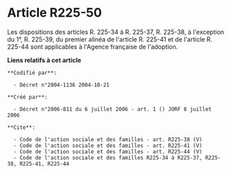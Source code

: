 # Article R225-50

Les dispositions des articles R. 225-34 à R. 225-37, R. 225-38, à l'exception du 1°, R. 225-39, du premier alinéa de
l'article R. 225-41 et de l'article R. 225-44 sont applicables à l'Agence française de l'adoption.

**Liens relatifs à cet article**

	**Codifié par**:

	  - Décret n°2004-1136 2004-10-21

	**Créé par**:

	  - Décret n°2006-811 du 6 juillet 2006 - art. 1 () JORF 8 juillet 2006

	**Cite**:

	  - Code de l'action sociale et des familles - art. R225-38 (V)
	  - Code de l'action sociale et des familles - art. R225-41 (V)
	  - Code de l'action sociale et des familles - art. R225-44 (V)
	  - Code de l'action sociale et des familles R225-34 à R225-37, R225-38, R225-41, R225-44
